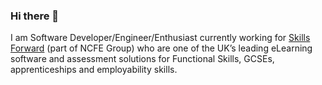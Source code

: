 ### Hi there 👋

I am Software Developer/Engineer/Enthusiast currently working for <a href="https://www.skillsforward.co.uk/">Skills Forward</a> (part of NCFE Group) who are one of the UK’s leading eLearning software and assessment solutions for Functional Skills, GCSEs, apprenticeships and employability skills.
